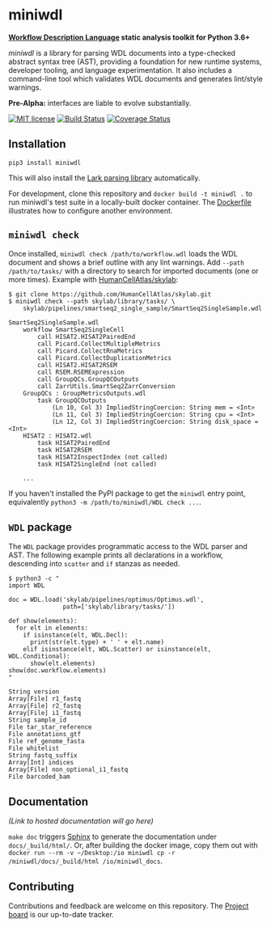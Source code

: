 # miniwdl
**[Workflow Description Language](http://openwdl.org/) static analysis toolkit for Python 3.6+**

*miniwdl* is a library for parsing WDL documents into a type-checked abstract syntax tree (AST), providing a foundation for new runtime systems, developer tooling, and language experimentation. It also includes a command-line tool which validates WDL documents and generates lint/style warnings.

**Pre-Alpha:** interfaces are liable to evolve substantially.

[![MIT license](https://img.shields.io/badge/license-MIT-brightgreen.svg)](https://github.com/chanzuckerberg/miniwdl/blob/master/LICENSE)
[![Build Status](https://travis-ci.org/chanzuckerberg/miniwdl.svg?branch=master)](https://travis-ci.org/chanzuckerberg/miniwdl) [![Coverage Status](https://coveralls.io/repos/github/chanzuckerberg/miniwdl/badge.svg?branch=master)](https://coveralls.io/github/chanzuckerberg/miniwdl?branch=master)

## Installation

``pip3 install miniwdl``

This will also install the [Lark parsing library](https://github.com/lark-parser/lark) automatically. 

For development, clone this repository and ``docker build -t miniwdl .`` to run miniwdl's test suite in a locally-built docker container. The [Dockerfile](https://github.com/chanzuckerberg/miniwdl/blob/master/Dockerfile) illustrates how to configure another environment.


## `miniwdl check`

Once installed, ``miniwdl check /path/to/workflow.wdl`` loads the WDL document and shows a brief outline with any lint warnings. Add ``--path /path/to/tasks/`` with a directory to search for imported documents (one or more times). Example with [HumanCellAtlas/skylab](https://github.com/HumanCellAtlas/skylab):

```
$ git clone https://github.com/HumanCellAtlas/skylab.git
$ miniwdl check --path skylab/library/tasks/ \
    skylab/pipelines/smartseq2_single_sample/SmartSeq2SingleSample.wdl 

SmartSeq2SingleSample.wdl
    workflow SmartSeq2SingleCell
        call HISAT2.HISAT2PairedEnd
        call Picard.CollectMultipleMetrics
        call Picard.CollectRnaMetrics
        call Picard.CollectDuplicationMetrics
        call HISAT2.HISAT2RSEM
        call RSEM.RSEMExpression
        call GroupQCs.GroupQCOutputs
        call ZarrUtils.SmartSeq2ZarrConversion
    GroupQCs : GroupMetricsOutputs.wdl
        task GroupQCOutputs
            (Ln 10, Col 3) ImpliedStringCoercion: String mem = <Int>
            (Ln 11, Col 3) ImpliedStringCoercion: String cpu = <Int>
            (Ln 12, Col 3) ImpliedStringCoercion: String disk_space = <Int>
    HISAT2 : HISAT2.wdl
        task HISAT2PairedEnd
        task HISAT2RSEM
        task HISAT2InspectIndex (not called)
        task HISAT2SingleEnd (not called)

    ...
```

If you haven't installed the PyPI package to get the `miniwdl` entry point, equivalently `python3 -m /path/to/miniwdl/WDL check ...`.

## `WDL` package

The `WDL` package provides programmatic access to the WDL parser and AST. The following example prints all declarations in a workflow, descending into `scatter` and `if` stanzas as needed.

```
$ python3 -c "
import WDL

doc = WDL.load('skylab/pipelines/optimus/Optimus.wdl',
               path=['skylab/library/tasks/'])

def show(elements):
  for elt in elements:
    if isinstance(elt, WDL.Decl):
      print(str(elt.type) + ' ' + elt.name)
    elif isinstance(elt, WDL.Scatter) or isinstance(elt, WDL.Conditional):
      show(elt.elements)
show(doc.workflow.elements)
"

String version
Array[File] r1_fastq
Array[File] r2_fastq
Array[File] i1_fastq
String sample_id
File tar_star_reference
File annotations_gtf
File ref_genome_fasta
File whitelist
String fastq_suffix
Array[Int] indices
Array[File] non_optional_i1_fastq
File barcoded_bam
```

## Documentation

*(Link to hosted documentation will go here)*

`make doc` triggers [Sphinx](http://www.sphinx-doc.org/en/stable/) to generate the documentation under `docs/_build/html/`. Or, after building the docker image, copy them out with `docker run --rm -v ~/Desktop:/io miniwdl cp -r /miniwdl/docs/_build/html /io/miniwdl_docs`.

## Contributing

Contributions and feedback are welcome on this repository. The [Project board](https://github.com/chanzuckerberg/miniwdl/projects/1) is our up-to-date tracker.

